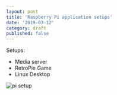 ```yaml
---
layout: post
title: 'Raspberry Pi application setups'
date: '2019-03-12'
category: draft
published: false
---
```


Setups: 

* Media server 
* RetroPie Game 
* Linux Desktop 


![pi setup](https://i.imgur.com/QusCw5G.png)

